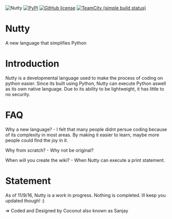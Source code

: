 ![Nutty](https://img.shields.io/badge/Nutty-v1.02.2b-brightgreen.svg)
[![PyPI](https://img.shields.io/pypi/pyversions/discord.py.svg)](https://pypi.python.org/pypi/discord.py/)
[![GitHub license](https://img.shields.io/badge/license-MIT-blue.svg)](https://raw.githubusercontent.com/C-oconut/Nutty/master/LICENSE)
[![TeamCity (simple build status)](https://img.shields.io/teamcity/http/teamcity.jetbrains.com/s/bt345.svg)]()

# Nutty

A new language that simplifies Python

# Introduction
Nutty is a developmental language used to make the process of coding on python easier. 
Since its built using Python, Nutty can execute Python aswell as its own native language. 
Due to its ability to be lightweight, it has little to no security. 

# FAQ
  Why a new language?
    - I felt that many people didnt persue coding because of its complexity in most areas. 
    By making it easier to learn, maybe more people could find the joy in it.
  
  Why from scratch?
    - Why not be original? 
  
  When will you create the wiki?
    - When Nutty can execute a print statement.

# Statement
As of 11/9/16, Nutty is a work in progress. Nothing is completed. Ill keep you updated though! :)




=> Coded and Designed by Coconut also known as Sanjay
